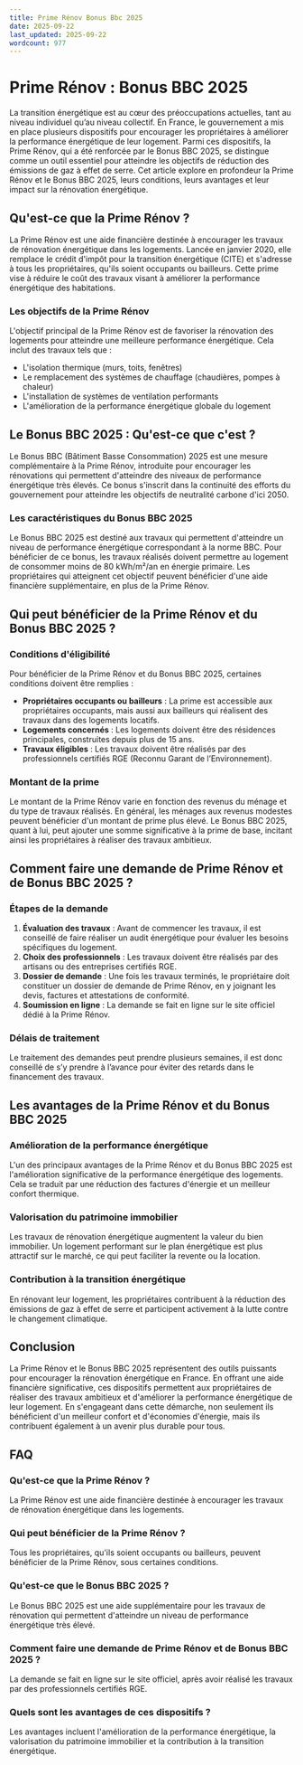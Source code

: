 ```yaml
---
title: Prime Rénov Bonus Bbc 2025
date: 2025-09-22
last_updated: 2025-09-22
wordcount: 977
---
```


# Prime Rénov : Bonus BBC 2025

La transition énergétique est au cœur des préoccupations actuelles, tant au niveau individuel qu’au niveau collectif. En France, le gouvernement a mis en place plusieurs dispositifs pour encourager les propriétaires à améliorer la performance énergétique de leur logement. Parmi ces dispositifs, la Prime Rénov, qui a été renforcée par le Bonus BBC 2025, se distingue comme un outil essentiel pour atteindre les objectifs de réduction des émissions de gaz à effet de serre. Cet article explore en profondeur la Prime Rénov et le Bonus BBC 2025, leurs conditions, leurs avantages et leur impact sur la rénovation énergétique.

## Qu'est-ce que la Prime Rénov ?

La Prime Rénov est une aide financière destinée à encourager les travaux de rénovation énergétique dans les logements. Lancée en janvier 2020, elle remplace le crédit d'impôt pour la transition énergétique (CITE) et s'adresse à tous les propriétaires, qu'ils soient occupants ou bailleurs. Cette prime vise à réduire le coût des travaux visant à améliorer la performance énergétique des habitations.

### Les objectifs de la Prime Rénov

L'objectif principal de la Prime Rénov est de favoriser la rénovation des logements pour atteindre une meilleure performance énergétique. Cela inclut des travaux tels que :

- L'isolation thermique (murs, toits, fenêtres)
- Le remplacement des systèmes de chauffage (chaudières, pompes à chaleur)
- L'installation de systèmes de ventilation performants
- L'amélioration de la performance énergétique globale du logement

## Le Bonus BBC 2025 : Qu'est-ce que c'est ?

Le Bonus BBC (Bâtiment Basse Consommation) 2025 est une mesure complémentaire à la Prime Rénov, introduite pour encourager les rénovations qui permettent d'atteindre des niveaux de performance énergétique très élevés. Ce bonus s'inscrit dans la continuité des efforts du gouvernement pour atteindre les objectifs de neutralité carbone d'ici 2050.

### Les caractéristiques du Bonus BBC 2025

Le Bonus BBC 2025 est destiné aux travaux qui permettent d'atteindre un niveau de performance énergétique correspondant à la norme BBC. Pour bénéficier de ce bonus, les travaux réalisés doivent permettre au logement de consommer moins de 80 kWh/m²/an en énergie primaire. Les propriétaires qui atteignent cet objectif peuvent bénéficier d'une aide financière supplémentaire, en plus de la Prime Rénov.

## Qui peut bénéficier de la Prime Rénov et du Bonus BBC 2025 ?

### Conditions d'éligibilité

Pour bénéficier de la Prime Rénov et du Bonus BBC 2025, certaines conditions doivent être remplies :

- **Propriétaires occupants ou bailleurs** : La prime est accessible aux propriétaires occupants, mais aussi aux bailleurs qui réalisent des travaux dans des logements locatifs.
- **Logements concernés** : Les logements doivent être des résidences principales, construites depuis plus de 15 ans.
- **Travaux éligibles** : Les travaux doivent être réalisés par des professionnels certifiés RGE (Reconnu Garant de l’Environnement).

### Montant de la prime

Le montant de la Prime Rénov varie en fonction des revenus du ménage et du type de travaux réalisés. En général, les ménages aux revenus modestes peuvent bénéficier d'un montant de prime plus élevé. Le Bonus BBC 2025, quant à lui, peut ajouter une somme significative à la prime de base, incitant ainsi les propriétaires à réaliser des travaux ambitieux.

## Comment faire une demande de Prime Rénov et de Bonus BBC 2025 ?

### Étapes de la demande

1. **Évaluation des travaux** : Avant de commencer les travaux, il est conseillé de faire réaliser un audit énergétique pour évaluer les besoins spécifiques du logement.
2. **Choix des professionnels** : Les travaux doivent être réalisés par des artisans ou des entreprises certifiés RGE.
3. **Dossier de demande** : Une fois les travaux terminés, le propriétaire doit constituer un dossier de demande de Prime Rénov, en y joignant les devis, factures et attestations de conformité.
4. **Soumission en ligne** : La demande se fait en ligne sur le site officiel dédié à la Prime Rénov.

### Délais de traitement

Le traitement des demandes peut prendre plusieurs semaines, il est donc conseillé de s’y prendre à l’avance pour éviter des retards dans le financement des travaux.

## Les avantages de la Prime Rénov et du Bonus BBC 2025

### Amélioration de la performance énergétique

L'un des principaux avantages de la Prime Rénov et du Bonus BBC 2025 est l'amélioration significative de la performance énergétique des logements. Cela se traduit par une réduction des factures d'énergie et un meilleur confort thermique.

### Valorisation du patrimoine immobilier

Les travaux de rénovation énergétique augmentent la valeur du bien immobilier. Un logement performant sur le plan énergétique est plus attractif sur le marché, ce qui peut faciliter la revente ou la location.

### Contribution à la transition énergétique

En rénovant leur logement, les propriétaires contribuent à la réduction des émissions de gaz à effet de serre et participent activement à la lutte contre le changement climatique.

## Conclusion

La Prime Rénov et le Bonus BBC 2025 représentent des outils puissants pour encourager la rénovation énergétique en France. En offrant une aide financière significative, ces dispositifs permettent aux propriétaires de réaliser des travaux ambitieux et d'améliorer la performance énergétique de leur logement. En s'engageant dans cette démarche, non seulement ils bénéficient d'un meilleur confort et d'économies d'énergie, mais ils contribuent également à un avenir plus durable pour tous.

## FAQ

### Qu'est-ce que la Prime Rénov ?

La Prime Rénov est une aide financière destinée à encourager les travaux de rénovation énergétique dans les logements.

### Qui peut bénéficier de la Prime Rénov ?

Tous les propriétaires, qu'ils soient occupants ou bailleurs, peuvent bénéficier de la Prime Rénov, sous certaines conditions.

### Qu'est-ce que le Bonus BBC 2025 ?

Le Bonus BBC 2025 est une aide supplémentaire pour les travaux de rénovation qui permettent d'atteindre un niveau de performance énergétique très élevé.

### Comment faire une demande de Prime Rénov et de Bonus BBC 2025 ?

La demande se fait en ligne sur le site officiel, après avoir réalisé les travaux par des professionnels certifiés RGE.

### Quels sont les avantages de ces dispositifs ?

Les avantages incluent l'amélioration de la performance énergétique, la valorisation du patrimoine immobilier et la contribution à la transition énergétique.